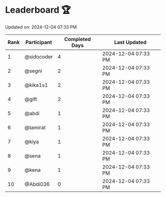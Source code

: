 # Leaderboard 🏆

Updated on: 2024-12-04 07:33 PM

| Rank | Participant   | Completed Days | Last Updated         |
|------|---------------|----------------|----------------------|
| 1    | @sidocoder    | 4             | 2024-12-04 07:33 PM |
| 2    | @segni    | 2             | 2024-12-04 07:33 PM |
| 3    | @kika1s1    | 2             | 2024-12-04 07:33 PM |
| 4    | @gift    | 2             | 2024-12-04 07:33 PM |
| 5    | @abdi    | 1             | 2024-12-04 07:33 PM |
| 6    | @tamirat    | 1             | 2024-12-04 07:33 PM |
| 7    | @kiya    | 1             | 2024-12-04 07:33 PM |
| 8    | @sena    | 1             | 2024-12-04 07:33 PM |
| 9    | @kena    | 1             | 2024-12-04 07:33 PM |
| 10    | @Abdi036    | 0             | 2024-12-04 07:33 PM |
